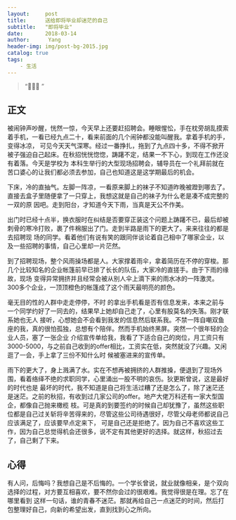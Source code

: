 ```yaml
---
layout:     post
title:      送给即将毕业却迷茫的自己
subtitle:   "即将毕业"
date:       2018-03-14
author:      Yang
header-img: img/post-bg-2015.jpg
catalog: true
tags:
    - 生活
---
```


> “🙉🙉🙉 ”

## 正文
  被闹钟声吵醒，恍然一惊，今天早上还要赶招聘会。睡眼惺忪，手在枕旁胡乱摸索着手机，一看已经九点二十，看来前面的几个闹钟都没能叫醒我。拿着手机的手，变得冰凉，
可见今天天气深寒。经过一番挣扎，拖到了九点四十多，不得不掀开被子强迫自己起床。在秋招恍恍惚惚，踌躇不定，结果一不下心，到现在工作还没有着落。今天是学校为
本科生举行的大型现场招聘会，辅导员在一个礼拜前就在苦口婆心的让我们都必须去参加，自己也知道这是这学期最后的机会。


  下床，冷的直抽气。左脚一阵凉，一看原来脚上的袜子不知道昨晚被蹬到哪去了。直接去盒子里随便拿了一只穿上，我想这就是自己的袜子为什么老是凑不成完整的一双的原
因吧。走到阳台，才知道今天下雨，当真是天公不作美。

  出门时已经十点半，换衣服时在纠结是否要穿正装这个问题上踌躇不已，最后却被刺骨的寒冷打败，裹了件棉服出了门。走到半路是雨下的更大了。来来往往的都是去招聘现
场的同学。看着他们有说有笑的跟同伴谈论着自己相中了哪家企业，以及一些招聘的事情，自己心里却一片茫然。

  到了招聘现场，整个风雨操场都是人。大家撑着雨伞，拿着简历在不停的穿梭。那几个比较知名的企业帐篷前早已排了长长的队伍，大家冷的直搓手。由于下雨的缘故，现场
变得异常拥挤并且经常会被从别人伞上滴下来的雨水冰的一阵激灵。300多个企业，一顶顶橙色的帐篷成了这个雨天最明亮的颜色。

  毫无目的性的人群中走走停停，不时 的拿出手机看是否有信息发来，本来之前与一个同学约好了一同去的，结果早上她却自己走了，心里有股莫名的失落。刚才联系她也无人
接听，心想她会不会看到我发的信息然后联系我。不禁一阵自嘲双鱼座的我，真的很怕孤独，总想有个陪伴。然而手机始终黑屏。突然一个很年轻的企业人员，塞了一张企业
介绍宣传单给我，我看了下适合自己的岗位，月工资只有3000-5000，与之前自己收到的offer相比，工资实在低，突然就没了兴趣。又闲逛了一会，手上拿了三份不知什么时
候被塞进来的宣传单。

雨下的更大了，身上溅满了水。实在不想再被拥挤的人群推搡，便退到了现场外围，看着络绎不绝的求职同学，心里涌出一股不明的哀伤。狄更斯曾说，这是最好的时代也是
最坏的时代，我不知道是自己将生活过糟了还是怎么了，除了迷茫还是迷茫。之前的秋招，有收到过几家公司的offer。地产大佬万科还有一家大型国企，都像自己抛来橄榄
枝。可是真的到要签约的时候自己却犹豫了，虽然这些职位都是自己过关斩将辛苦得来的，尽管这些公司待遇很好，尽管父母老师都说自己应该满足了，应该要早点定来下，
可是自己还是拒绝了。因为自己不喜欢这些工作，因为自己总觉得机会还很多，说不定有其他更好的选择。就这样，秋招过去了，自己剩了下来。
## 心得
  有人问，后悔吗？我想自己是不后悔的。一个学长曾说，就业就像相亲，是个双向选择的过程，对方要互相喜欢，要不然你会过的很艰难。我觉得很是在理。忘了在哪里看到
这样一句话，谁的青春不迷茫。那就再给自己一点迷茫的时间，然后打包整理好自己，向新的希望出发，直到找到心之所向。


